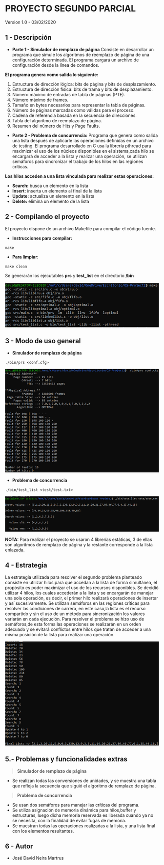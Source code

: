 PROYECTO SEGUNDO PARCIAL
======================
Version 1.0 - 03/02/2020

1 - Descripción
---------------
* **Parte 1 - Simulador de remplazo de página** Consiste en desarrollar un programa que simule los algoritmos de reemplazo de página de una configuración determinada. El programa cargará un archivo de configuración desde la línea de comandos.

**El programa genera como salida lo siguiente:**

1. Estructura de dirección lógica: bits de página y bits de desplazamiento.
2. Estructura de dirección física: bits de trama y bits de desplazamiento.
3. Número máximo de entradas de tabla de páginas (PTE).
4. Número máximo de frames.
5. Tamaño en bytes necesarios para representar la tabla de páginas.
6. Número de páginas marcadas como válidas para el proceso.
7. Cadena de referencia basada en la secuencia de direcciones.
8. Tabla del algoritmo de reemplazo de página.
9. Resumen del número de Hits y Page Faults.

* **Parte 2 - Problema de concurrencia:** Programa que genera como salida una lista después de aplicarle las operaciones definidas en un archivo de testing. El programa desarrollado en C usa la librería pthread para maximizar el uso de los núcleos disponibles en el sistema,cada hilo se encargará de acceder a la lista y realizar una operación, se utilizan semáforos para sincronizar el trabajo de los hilos en las regiones críticas.

**Los hilos acceden a una lista vinculada para realizar estas operaciones:**

* **Search:** busca un elemento en la lista
* **Insert:** inserta un elemento al final de la lista
* **Update:** actualiza un elemento en la lista
* **Delete:** elimina un elemento de la lista



2 - Compilando el proyecto
----------------------------
El proyecto dispone de un archivo Makefile para compilar el código fuente.

* **Instrucciones para compilar:**
```
make
```

* **Para limpiar:**
```
make clean
```
Se generarán los ejecutables **prs** y **test_list** en el directorio **/bin**

![Make](images/imagen0.png)

3 - Modo de uso general
------------------------

* **Simulador de remplazo de página**
```
./bin/prs <conf.cfg>

```
![Nuevo Shell](images/imagen1.png)
* **Problema de concurrencia**

```
./bin/test_list <test/test.txt>

```
![Comando twc](images/imagen2.png)

**NOTA:** Para realizar el proyecto se usaron 4 librerías estáticas, 3 de ellas son algoritmos de remplazo de página y la restante corresponde a la lista enlazada.

4 - Estrategia
---------------
La estrategia utilizada para resolver el segundo problema planteado consiste en utilizar hilos para que accedan a la lista de forma simultánea, el propósito es poder maximizar el uso de los recursos disponibles.
Se decidió utilizar 4 hilos, los cuales accederán a la lista y se encargarán de manejar una sola operación, es decir, el primer hilo realizará operaciones de insertar y así sucesivamente. Se utilizan semáforos en las regiones críticas para resolver las condiciones de carrera, en este caso,la lista es el recurso compartido y sin el uso de un método para sincronización los valores variarán en cada ejecución. Para resolver el problema se hizo uso de semáforos,de esta forma las operaciones se realizarán en un orden adecuado y se evitará conflictos entre hilos que tratan de acceder a una misma posición de la lista para realizar una operación.

![Diagrama](images/imagen3.png)

5.- Problemas y funcionalidades extras
---------------
> **Simulador de remplazo de página** 
* Se realizan todas las conversiones de unidades, y se muestra una tabla que refleja la secuencia que siguió el algoritmo de remplazo de página.

> **Problema de concurrencia**
* Se usan dos semáforos para manejar las críticas del programa.
* Se utiliza asignación de memoria dinámica para hilos,buffer y estructuras, luego dicha memoria reservada es liberada cuando ya no se necesita, con la finalidad de evitar fugas de memoria.
* Se muestran todas las operaciones realizadas a la lista, y una lista final con los elementos resultantes.

6 - Autor
-----------

* José David Neira Martrus